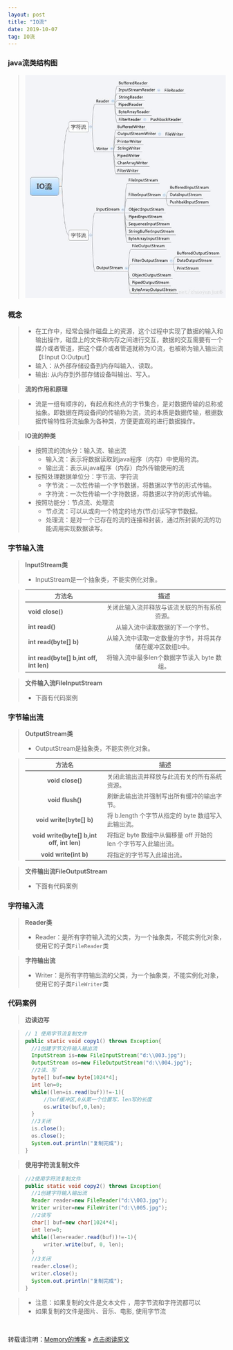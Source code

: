 ```yaml
---
layout: post
title: "IO流"
date: 2019-10-07
tag: IO流
---
```

### java流类结构图

> ![IO](/images/IO/001.jpg)

### 概念

> * 在工作中，经常会操作磁盘上的资源，这个过程中实现了数据的输入和输出操作，磁盘上的文件和内存之间进行交互，数据的交互需要有一个媒介或者管道，把这个媒介或者管道就称为IO流，也被称为输入输出流【I:Input  O:Output】
> * 输入：从外部存储设备到内存叫输入、读取。
> * 输出: 从内存到外部存储设备叫输出、写入。

> **流的作用和原理**

> * 流是一组有顺序的，有起点和终点的字节集合，是对数据传输的总称或抽象。即数据在两设备间的传输称为流，流的本质是数据传输，根据数据传输特性将流抽象为各种类，方便更直观的进行数据操作。

> **IO流的种类**

> * 按照流的流向分：输入流、输出流
>   - 输入流：表示将数据读取到java程序（内存）中使用的流。
>   - 输出流：表示从java程序（内存）向外传输使用的流
> * 按照处理数据单位分：字节流、字符流
>   - 字节流：一次性传输一个字节数据，将数据以字节的形式传输。
>   - 字符流：一次性传输一个字符数据，将数据以字符的形式传输。
> * 按照功能分：节点流、处理流
>   - 节点流：可以从或向一个特定的地方(节点)读写字节数据。
>   - 处理流：是对一个已存在的流的连接和封装，通过所封装的流的功能调用实现数据读写。

### 字节输入流

> **InputStream类**
> * InputStream是一个抽象类，不能实例化对象。

> | 方法名                              |                           描述                            |
> | ----------------------------------- | :-------------------------------------------------------: |
> | **void close()**                        |       关闭此输入流并释放与该流关联的所有系统资源。        |
> | **int read()**                          |             从输入流中读取数据的下一个字节。              |
> | **int read(byte[] b)**                  | 从输入流中读取一定数量的字节，并将其存储在缓冲区数组b中。 |
> | **int read(byte[] b,int off, int len)** |        将输入流中最多len个数据字节读入 byte 数组。        |

> **文件输入流FileInputStream**
> * 下面有代码案例

### 字节输出流

> **OutputStream类**
> * OutputStream是抽象类，不能实例化对象。

> |                方法名                 | 描述                                                         |
> | :-----------------------------------: | ------------------------------------------------------------ |
> |             **void close()**              | 关闭此输出流并释放与此流有关的所有系统资源。                 |
> |             **void flush()**              | 刷新此输出流并强制写出所有缓冲的输出字节。                   |
> |         **void write(byte[] b)**          | 将 b.length 个字节从指定的 byte 数组写入此输出流。           |
> | **void write(byte[] b,int off, int len)** | 将指定 byte 数组中从偏移量 off 开始的 len 个字节写入此输出流。 |
> |           **void write(int b)**           | 将指定的字节写入此输出流。                                   |

> **文件输出流FileOutputStream**
> * 下面有代码案例

### 字符输入流

> **Reader类**
> * Reader：是所有字符输入流的父类，为一个抽象类，不能实例化对象，使用它的子类`FileReader`类

> **字符输出流**
> * Writer：是所有字符输出流的父类，为一个抽象类，不能实例化对象，使用它的子类`FileWriter`类

### 代码案例

> **边读边写**

>```java
> // 1 使用字节流复制文件
> public static void copy1() throws Exception{
>   //1创建字节文件输入输出流
>   InputStream is=new FileInputStream("d:\\003.jpg");
>   OutputStream os=new FileOutputStream("d:\\004.jpg");
>   //2读、写
>   byte[] buf=new byte[1024*4];
>   int len=0;
>   while((len=is.read(buf))!=-1){
>       //buf缓冲区,0从第一个位置写，len写的长度
>       os.write(buf,0,len);
>   }
>   //3关闭
>   is.close();
>   os.close();
>   System.out.println("复制完成");
> }
>```

> **使用字符流复制文件**

>```java
> //2使用字符流复制文件
> public static void copy2() throws Exception{
>   //1创建字符输入输出流
>   Reader reader=new FileReader("d:\\003.jpg");
>   Writer writer=new FileWriter("d:\\005.jpg");
>   //2读写
>   char[] buf=new char[1024*4];
>   int len=0;
>   while((len=reader.read(buf))!=-1){
>       writer.write(buf, 0, len);
>   }
>   //3关闭
>   reader.close();
>   writer.close();
>   System.out.println("复制完成");
> }
>```

> * 注意：如果复制的文件是文本文件 ，用字节流和字符流都可以
> * 如果复制的文件是图片、音乐、电影, 使用字节流

<br>
    
转载请注明：[Memory的博客](https://www.shendonghai.com) » [点击阅读原文](http://www.shendonghai.com/2019/10/IO%E6%B5%81/) 